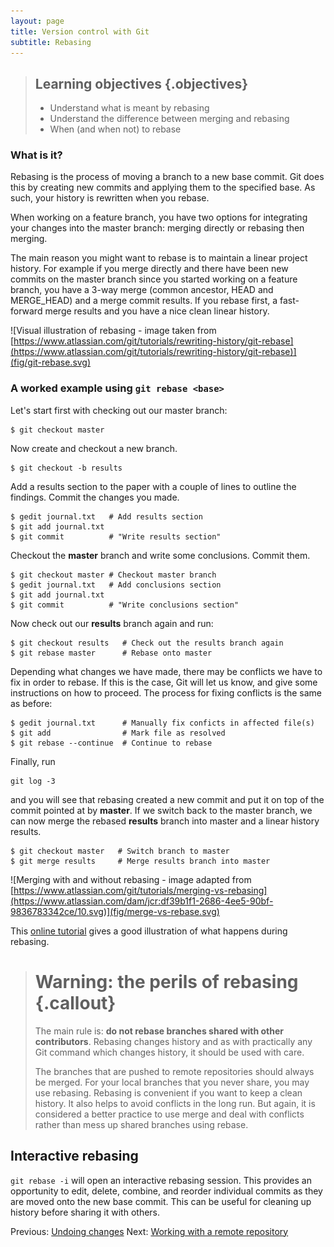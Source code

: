 ```yaml
---
layout: page
title: Version control with Git  
subtitle: Rebasing
---
```


> ## Learning objectives {.objectives}
> * Understand what is meant by rebasing
> * Understand the difference between merging and rebasing
> * When (and when not) to rebase

### What is it?
Rebasing is the process of moving a branch to a new base commit. Git does this
by creating new commits and applying them to the specified base. As such, your
history is rewritten when you rebase. 

When working on a feature branch, you have two options for integrating your
changes into the master branch: merging directly or rebasing then merging. 

The main reason you might want to rebase is to maintain a linear project history. 
For example if you merge directly and there have been new commits on the master 
branch since you started working on a feature branch, you have a 3-way merge 
(common ancestor, HEAD and MERGE_HEAD) and a merge commit results. If you rebase first,
a fast-forward merge results and you have a nice clean linear history.


![Visual illustration of rebasing - image taken from [https://www.atlassian.com/git/tutorials/rewriting-history/git-rebase](https://www.atlassian.com/git/tutorials/rewriting-history/git-rebase)](fig/git-rebase.svg)

### A worked example using `git rebase <base>` 

Let's start first with checking out our master branch:

```{.bash}
$ git checkout master
```
	
Now create and checkout a new branch.

```{.bash}
$ git checkout -b results
```
	
Add a results section to the paper with a couple of lines to outline the findings.
Commit the changes you made.

```{.bash}
$ gedit journal.txt   # Add results section
$ git add journal.txt
$ git commit          # "Write results section"
```

Checkout the **master** branch and write some conclusions. Commit them.

```{.bash}
$ git checkout master # Checkout master branch
$ gedit journal.txt   # Add conclusions section
$ git add journal.txt
$ git commit          # "Write conclusions section"
```
Now check out our **results** branch again and run:

```{.bash}
$ git checkout results   # Check out the results branch again
$ git rebase master      # Rebase onto master
```

Depending what changes we have made, there may be conflicts we have to fix in order to rebase.
If this is the case, Git will let us know, and give some instructions on how to proceed.
The process for fixing conflicts is the same as before:

```{.bash}
$ gedit journal.txt      # Manually fix conficts in affected file(s)
$ git add                # Mark file as resolved
$ git rebase --continue  # Continue to rebase
```

Finally, run 

```{.bash}
git log -3
```

and you will see that rebasing created a new commit and put it on
top of the commit pointed at by **master**.
If we switch back to the master branch, we can now merge the rebased **results** branch into
master and a linear history results.

```{.bash}
$ git checkout master   # Switch branch to master
$ git merge results     # Merge results branch into master
```

![Merging with and without rebasing - image adapted from [https://www.atlassian.com/git/tutorials/merging-vs-rebasing](https://www.atlassian.com/dam/jcr:df39b1f1-2686-4ee5-90bf-9836783342ce/10.svg)](fig/merge-vs-rebase.svg)

This [online tutorial](https://www.atlassian.com/git/tutorials/rewriting-history/git-rebase)
gives a good illustration of what happens during rebasing.

> # Warning: the perils of rebasing {.callout}
>
> The main rule is: **do not rebase branches shared with other contributors**.
> Rebasing changes history and as with practically any Git command which changes
> history, it should be used with care. 
> 
> The branches that are pushed to remote repositories should always be merged.
> For your local branches that you never share, you may use rebasing. Rebasing is
> convenient if you want to keep a clean history. It also helps to avoid
> conflicts in the long run. But again, it is considered a better practice to use
> merge and deal with conflicts rather than mess up shared branches using rebase.

## Interactive rebasing
`git rebase -i` will open an interactive rebasing session. This provides an opportunity
to edit, delete, combine, and reorder individual commits as they are moved onto the new
base commit. This can be useful for cleaning up history before sharing it with others.

Previous: [Undoing changes](06-undoing.html) Next: [Working with a remote
repository](08-remote.html)
